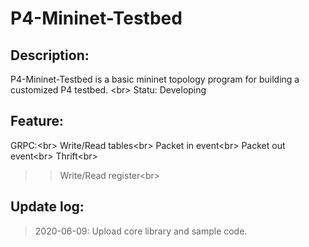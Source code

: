 # P4-Mininet-Testbed
## Description:
P4-Mininet-Testbed is a basic mininet topology program for building a customized P4 testbed. <br\>
Statu: Developing

## Feature:
GRPC:<br\>
Write/Read tables<br\>
Packet in event<br\>
Packet out event<br\>
Thrift<br\>
>> Write/Read register<br\>

## Update log:
> 2020-06-09: Upload core library and sample code. 

